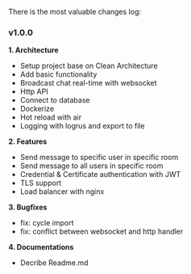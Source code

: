 There is the most valuable changes log:

### v1.0.0

**1. Architecture**

- Setup project base on Clean Architecture
- Add basic functionality
- Broadcast chat real-time with websocket
- Http API
- Connect to database
- Dockerize
- Hot reload with air
- Logging with logrus and export to file

**2. Features**

- Send message to specific user in specific room
- Send message to all users in specific room
- Credential & Certificate authentication with JWT
- TLS support
- Load balancer with nginx

**3. Bugfixes**

- fix: cycle import
- fix: conflict between websocket and http handler

**4. Documentations**

- Decribe Readme.md

